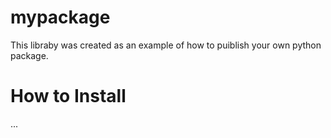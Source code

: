 # mypackage
This libraby was created as an example of how to puiblish your own python package.

# How to Install
...